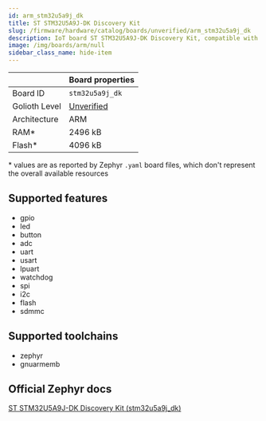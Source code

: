 ```yaml
---
id: arm_stm32u5a9j_dk
title: ST STM32U5A9J-DK Discovery Kit
slug: /firmware/hardware/catalog/boards/unverified/arm_stm32u5a9j_dk
description: IoT board ST STM32U5A9J-DK Discovery Kit, compatible with Golioth at unverified level.
image: /img/boards/arm/null
sidebar_class_name: hide-item
---
```


[//]: # (This is an auto-generated file, do not edit! Changes to it will be lost upon re-generation)



|                | Board properties     |
| -------------  | -------------------- |
| Board ID       | `stm32u5a9j_dk` |
| Golioth Level  | [Unverified](/firmware/hardware#unverified-boards) |
| Architecture   | ARM |
| RAM*           | 2496 kB |
| Flash*         | 4096 kB |

\* values are as reported by Zephyr `.yaml` board files, which don't represent the overall available resources



## Supported features

* gpio
* led
* button
* adc
* uart
* usart
* lpuart
* watchdog
* spi
* i2c
* flash
* sdmmc

## Supported toolchains

* zephyr
* gnuarmemb

## Official Zephyr docs

[ST STM32U5A9J-DK Discovery Kit (stm32u5a9j_dk)](https://docs.zephyrproject.org/latest/boards/arm/stm32u5a9j_dk/doc/index.html)
